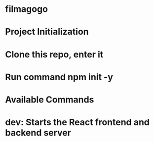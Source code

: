 # filmagogo
# Project Initialization
# Clone this repo, enter it
# Run command npm init -y

# Available Commands
# dev:  Starts the React frontend and backend server